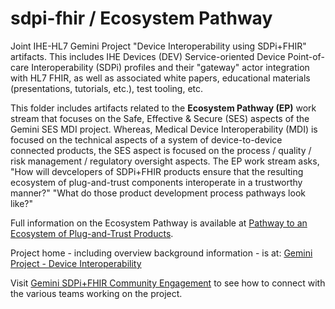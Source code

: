 # sdpi-fhir / Ecosystem Pathway
Joint IHE-HL7 Gemini Project "Device Interoperability using SDPi+FHIR" artifacts.  This includes IHE Devices (DEV) Service-oriented Device Point-of-care Interoperability (SDPi) profiles and their "gateway" actor integration with HL7 FHIR, as well as associated white papers, educational materials (presentations, tutorials, etc.), test tooling, etc.  

This folder includes artifacts related to the **Ecosystem Pathway (EP)** work stream that focuses on the Safe, Effective & Secure (SES) aspects of the Gemini SES MDI project.  Whereas, Medical Device Interoperability (MDI) is focused on the technical aspects of a system of device-to-device connected products, the SES aspect is focused on the process / quality / risk management / regulatory oversight aspects.  The EP work stream asks, "How will devcelopers of SDPi+FHIR products ensure that the resulting ecosystem of plug-and-trust components interoperate in a trustworthy manner?"  "What do those product development process pathways look like?"

Full information on the Ecosystem Pathway is available at [Pathway to an Ecosystem of Plug-and-Trust Products](https://confluence.hl7.org/x/XhPUB).


Project home - including overview background information - is at: [Gemini Project - Device Interoperability](https://confluence.hl7.org/pages/viewpage.action?pageId=66926431) 

Visit [Gemini SDPi+FHIR Community Engagement](https://confluence.hl7.org/display/GP/Community+Engagement) to see how to connect with the various teams working on the project.
